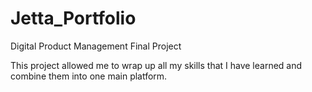 # Jetta_Portfolio
Digital Product Management Final Project

This project allowed me to wrap up all my skills that I have learned and combine them into one main platform. 
